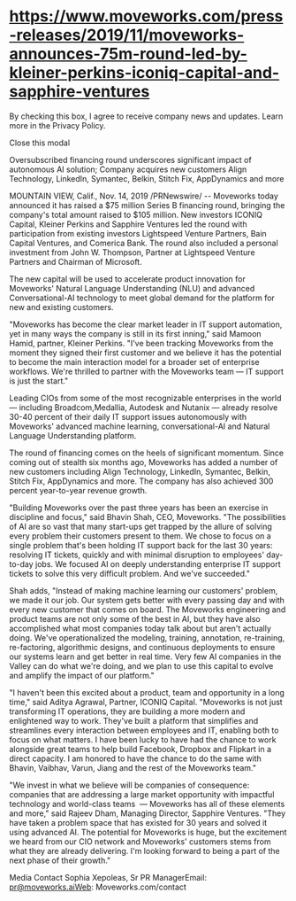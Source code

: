 # https://www.moveworks.com/press-releases/2019/11/moveworks-announces-75m-round-led-by-kleiner-perkins-iconiq-capital-and-sapphire-ventures

By checking this box, I agree to receive company news and updates. Learn more in the Privacy Policy.







  Close this modal
  


Oversubscribed financing round underscores significant impact of autonomous AI solution; Company acquires new customers Align Technology, LinkedIn, Symantec, Belkin, Stitch Fix, AppDynamics and more

MOUNTAIN VIEW, Calif., Nov. 14, 2019 /PRNewswire/ -- Moveworks today announced it has raised a $75 million Series B financing round, bringing the company's total amount raised to $105 million. New investors ICONIQ Capital, Kleiner Perkins and Sapphire Ventures led the round with participation from existing investors Lightspeed Venture Partners, Bain Capital Ventures, and Comerica Bank. The round also included a personal investment from John W. Thompson, Partner at Lightspeed Venture Partners and Chairman of Microsoft.

The new capital will be used to accelerate product innovation for Moveworks' Natural Language Understanding (NLU) and advanced Conversational-AI technology to meet global demand for the platform for new and existing customers.

"Moveworks has become the clear market leader in IT support automation, yet in many ways the company is still in its first inning," said Mamoon Hamid, partner, Kleiner Perkins. "I've been tracking Moveworks from the moment they signed their first customer and we believe it has the potential to become the main interaction model for a broader set of enterprise workflows. We're thrilled to partner with the Moveworks team — IT support is just the start."

Leading CIOs from some of the most recognizable enterprises in the world — including Broadcom,Medallia, Autodesk and Nutanix — already resolve 30-40 percent of their daily IT support issues autonomously with Moveworks' advanced machine learning, conversational-AI and Natural Language Understanding platform.

The round of financing comes on the heels of significant momentum. Since coming out of stealth six months ago, Moveworks has added a number of new customers including Align Technology, LinkedIn, Symantec, Belkin, Stitch Fix, AppDynamics and more. The company has also achieved 300 percent year-to-year revenue growth.

"Building Moveworks over the past three years has been an exercise in discipline and focus," said Bhavin Shah, CEO, Moveworks. "The possibilities of AI are so vast that many start-ups get trapped by the allure of solving every problem their customers present to them. We chose to focus on a single problem that's been holding IT support back for the last 30 years: resolving IT tickets, quickly and with minimal disruption to employees' day-to-day jobs. We focused AI on deeply understanding enterprise IT support tickets to solve this very difficult problem. And we've succeeded."

Shah adds, "Instead of making machine learning our customers' problem, we made it our job. Our system gets better with every passing day and with every new customer that comes on board. The Moveworks engineering and product teams are not only some of the best in AI, but they have also accomplished what most companies today talk about but aren't actually doing. We've operationalized the modeling, training, annotation, re-training, re-factoring, algorithmic designs, and continuous deployments to ensure our systems learn and get better in real time. Very few AI companies in the Valley can do what we're doing, and we plan to use this capital to evolve and amplify the impact of our platform."

"I haven't been this excited about a product, team and opportunity in a long time," said Aditya Agrawal, Partner, ICONIQ Capital. "Moveworks is not just transforming IT operations, they are building a more modern and enlightened way to work. They've built a platform that simplifies and streamlines every interaction between employees and IT, enabling both to focus on what matters. I have been lucky to have had the chance to work alongside great teams to help build Facebook, Dropbox and Flipkart in a direct capacity. I am honored to have the chance to do the same with Bhavin, Vaibhav, Varun, Jiang and the rest of the Moveworks team."

"We invest in what we believe will be companies of consequence: companies that are addressing a large market opportunity with impactful technology and world-class teams  — Moveworks has all of these elements and more," said Rajeev Dham, Managing Director, Sapphire Ventures. "They have taken a problem space that has existed for 30 years and solved it using advanced AI. The potential for Moveworks is huge, but the excitement we heard from our CIO network and Moveworks' customers stems from what they are already delivering. I'm looking forward to being a part of the next phase of their growth."

Media Contact Sophia Xepoleas, Sr PR ManagerEmail: pr@moveworks.aiWeb: Moveworks.com/contact 

